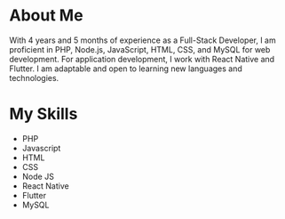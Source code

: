 # About Me
With 4 years and 5 months of experience as a Full-Stack Developer, I am proficient in PHP, Node.js, JavaScript, HTML, CSS, and MySQL for web development. For application development, I work with React Native and Flutter. I am adaptable and open to learning new languages and technologies.

# My Skills
- PHP
- Javascript
- HTML
- CSS
- Node JS
- React Native
- Flutter
- MySQL
